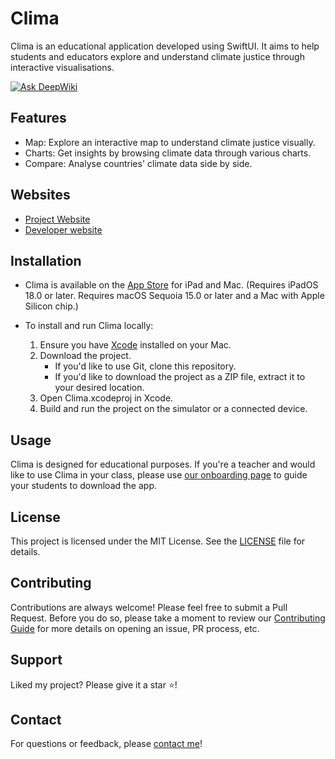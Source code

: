 # Clima
Clima is an educational application developed using SwiftUI. It aims to help students and educators explore and understand climate justice through interactive visualisations.

[![Ask DeepWiki](https://deepwiki.com/badge.svg)](https://deepwiki.com/ernest-danials/Clima)

## Features
- Map: Explore an interactive map to understand climate justice visually.
- Charts: Get insights by browsing climate data through various charts.
- Compare: Analyse countries' climate data side by side.

## Websites
- [Project Website](https://myungjoon.com/clima)
- [Developer website](https://myungjoon.com)

## Installation
- Clima is available on the [App Store](https://apps.apple.com/app/clima-climate-justice/id6746771138) for iPad and Mac. (Requires iPadOS 18.0 or later. Requires macOS Sequoia 15.0 or later and a Mac with Apple Silicon chip.)

- To install and run Clima locally:
  1. Ensure you have [Xcode](https://developer.apple.com/xcode/) installed on your Mac.
  2. Download the project.
      - If you'd like to use Git, clone this repository.
      - If you'd like to download the project as a ZIP file, extract it to your desired location.
  4. Open Clima.xcodeproj in Xcode.
  5. Build and run the project on the simulator or a connected device.

## Usage
Clima is designed for educational purposes. If you're a teacher and would like to use Clima in your class, please use [our onboarding page](https://myungjoon.com/clima/onboarding) to guide your students to download the app.

## License
This project is licensed under the MIT License. See the [LICENSE](LICENSE) file for details.

## Contributing
Contributions are always welcome! Please feel free to submit a Pull Request. Before you do so, please take a moment to review our [Contributing Guide](CONTRIBUTING.md) for more details on opening an issue, PR process, etc.

## Support
Liked my project? Please give it a star ⭐!

## Contact
For questions or feedback, please [contact me](https://myungjoon.com/contact)!
